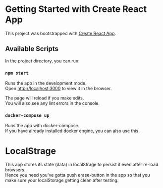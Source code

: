 # Getting Started with Create React App

This project was bootstrapped with [Create React App](https://github.com/facebook/create-react-app).

## Available Scripts

In the project directory, you can run:

### `npm start`

Runs the app in the development mode.\
Open [http://localhost:3000](http://localhost:3000) to view it in the browser.

The page will reload if you make edits.\
You will also see any lint errors in the console.

### `docker-compose up`

Runs the app with docker-compose.\
If you have already installed docker engine, you can also use this.

# LocalStrage

This app stores its state (data) in localStrage to persist it even after re-load browsers.\
Hence you need you've gotta push erase-button in the app so that you make sure your localStorage getting clean after testing.
